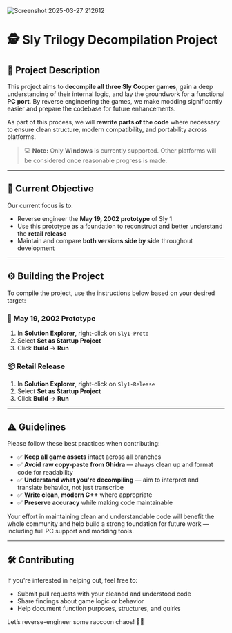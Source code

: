 ![Screenshot 2025-03-27 212612](https://github.com/user-attachments/assets/fd57df0f-7f3e-41af-a415-f26447850229)

# 🕵️ Sly Trilogy Decompilation Project

## 📖 Project Description

This project aims to **decompile all three Sly Cooper games**, gain a deep understanding of their internal logic, and lay the groundwork for a functional **PC port**. By reverse engineering the games, we make modding significantly easier and prepare the codebase for future enhancements.

As part of this process, we will **rewrite parts of the code** where necessary to ensure clean structure, modern compatibility, and portability across platforms.

> 💻 **Note:** Only **Windows** is currently supported. Other platforms will be considered once reasonable progress is made.

---

## 🎯 Current Objective

Our current focus is to:
- Reverse engineer the **May 19, 2002 prototype** of Sly 1
- Use this prototype as a foundation to reconstruct and better understand the **retail release**
- Maintain and compare **both versions side by side** throughout development

---

## ⚙️ Building the Project

To compile the project, use the instructions below based on your desired target:

### 🧪 May 19, 2002 Prototype
1. In **Solution Explorer**, right-click on `Sly1-Proto`
2. Select **Set as Startup Project**
3. Click **Build** → **Run**

### 📦 Retail Release
1. In **Solution Explorer**, right-click on `Sly1-Release`
2. Select **Set as Startup Project**
3. Click **Build** → **Run**

---

## ⚠️ Guidelines

Please follow these best practices when contributing:

- ✅ **Keep all game assets** intact across all branches
- ✅ **Avoid raw copy-paste from Ghidra** — always clean up and format code for readability
- ✅ **Understand what you're decompiling** — aim to interpret and translate behavior, not just transcribe
- ✅ **Write clean, modern C++** where appropriate
- ✅ **Preserve accuracy** while making code maintainable

Your effort in maintaining clean and understandable code will benefit the whole community and help build a strong foundation for future work — including full PC support and modding tools.

---

## 🛠️ Contributing

If you're interested in helping out, feel free to:
- Submit pull requests with your cleaned and understood code
- Share findings about game logic or behavior
- Help document function purposes, structures, and quirks

Let’s reverse-engineer some raccoon chaos! 🦝🔥

